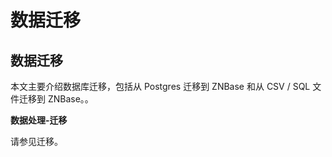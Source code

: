 # 数据迁移

## 数据迁移

本文主要介绍数据库迁移，包括从 Postgres 迁移到 ZNBase 和从 CSV / SQL 文件迁移到 ZNBase。。

**数据处理-迁移**

请参见迁移。
